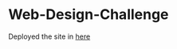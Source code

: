 # Web-Design-Challenge

Deployed the site in [here](https://hialstkd.github.io/Web-Design-Challenge)

